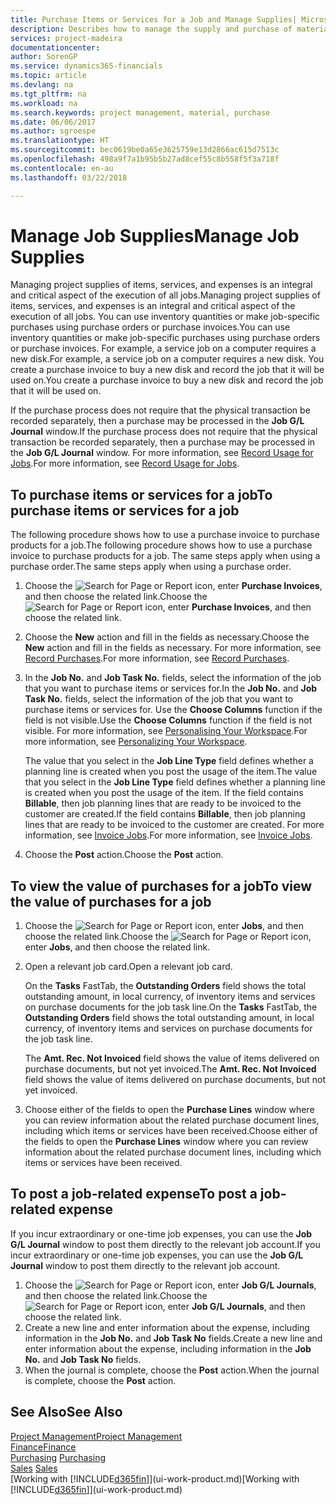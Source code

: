 ```yaml
---
title: Purchase Items or Services for a Job and Manage Supplies| Microsoft Docs
description: Describes how to manage the supply and purchase of material and services to jobs.
services: project-madeira
documentationcenter: 
author: SorenGP
ms.service: dynamics365-financials
ms.topic: article
ms.devlang: na
ms.tgt_pltfrm: na
ms.workload: na
ms.search.keywords: project management, material, purchase
ms.date: 06/06/2017
ms.author: sgroespe
ms.translationtype: HT
ms.sourcegitcommit: bec0619be0a65e3625759e13d2866ac615d7513c
ms.openlocfilehash: 498a9f7a1b95b5b27ad8cef55c8b558f5f3a718f
ms.contentlocale: en-au
ms.lasthandoff: 03/22/2018

---
```

# <a name="manage-job-supplies"></a><span data-ttu-id="ce4e6-103">Manage Job Supplies</span><span class="sxs-lookup"><span data-stu-id="ce4e6-103">Manage Job Supplies</span></span>
<span data-ttu-id="ce4e6-104">Managing project supplies of items, services, and expenses is an integral and critical aspect of the execution of all jobs.</span><span class="sxs-lookup"><span data-stu-id="ce4e6-104">Managing project supplies of items, services, and expenses is an integral and critical aspect of the execution of all jobs.</span></span> <span data-ttu-id="ce4e6-105">You can use inventory quantities or make job-specific purchases using purchase orders or purchase invoices.</span><span class="sxs-lookup"><span data-stu-id="ce4e6-105">You can use inventory quantities or make job-specific purchases using purchase orders or purchase invoices.</span></span> <span data-ttu-id="ce4e6-106">For example, a service job on a computer requires a new disk.</span><span class="sxs-lookup"><span data-stu-id="ce4e6-106">For example, a service job on a computer requires a new disk.</span></span> <span data-ttu-id="ce4e6-107">You create a purchase invoice to buy a new disk and record the job that it will be used on.</span><span class="sxs-lookup"><span data-stu-id="ce4e6-107">You create a purchase invoice to buy a new disk and record the job that it will be used on.</span></span>

<span data-ttu-id="ce4e6-108">If the purchase process does not require that the physical transaction be recorded separately, then a purchase may be processed in the **Job G/L Journal** window.</span><span class="sxs-lookup"><span data-stu-id="ce4e6-108">If the purchase process does not require that the physical transaction be recorded separately, then a purchase may be processed in the **Job G/L Journal** window.</span></span> <span data-ttu-id="ce4e6-109">For more information, see [Record Usage for Jobs](projects-how-record-job-usage.md).</span><span class="sxs-lookup"><span data-stu-id="ce4e6-109">For more information, see [Record Usage for Jobs](projects-how-record-job-usage.md).</span></span>

## <a name="to-purchase-items-or-services-for-a-job"></a><span data-ttu-id="ce4e6-110">To purchase items or services for a job</span><span class="sxs-lookup"><span data-stu-id="ce4e6-110">To purchase items or services for a job</span></span>
<span data-ttu-id="ce4e6-111">The following procedure shows how to use a purchase invoice to purchase products for a job.</span><span class="sxs-lookup"><span data-stu-id="ce4e6-111">The following procedure shows how to use a purchase invoice to purchase products for a job.</span></span> <span data-ttu-id="ce4e6-112">The same steps apply when using a purchase order.</span><span class="sxs-lookup"><span data-stu-id="ce4e6-112">The same steps apply when using a purchase order.</span></span>  

1. <span data-ttu-id="ce4e6-113">Choose the ![Search for Page or Report](media/ui-search/search_small.png "Search for Page or Report icon") icon, enter **Purchase Invoices**, and then choose the related link.</span><span class="sxs-lookup"><span data-stu-id="ce4e6-113">Choose the ![Search for Page or Report](media/ui-search/search_small.png "Search for Page or Report icon") icon, enter **Purchase Invoices**, and then choose the related link.</span></span>  
2. <span data-ttu-id="ce4e6-114">Choose the **New** action and fill in the fields as necessary.</span><span class="sxs-lookup"><span data-stu-id="ce4e6-114">Choose the **New** action and fill in the fields as necessary.</span></span> <span data-ttu-id="ce4e6-115">For more information, see [Record Purchases](purchasing-how-record-purchases.md).</span><span class="sxs-lookup"><span data-stu-id="ce4e6-115">For more information, see [Record Purchases](purchasing-how-record-purchases.md).</span></span>
3. <span data-ttu-id="ce4e6-116">In the **Job No.** and **Job Task No.** fields, select the information of the job that you want to purchase items or services for.</span><span class="sxs-lookup"><span data-stu-id="ce4e6-116">In the **Job No.** and **Job Task No.** fields, select the information of the job that you want to purchase items or services for.</span></span> <span data-ttu-id="ce4e6-117">Use the **Choose Columns** function if the field is not visible.</span><span class="sxs-lookup"><span data-stu-id="ce4e6-117">Use the **Choose Columns** function if the field is not visible.</span></span> <span data-ttu-id="ce4e6-118">For more information, see [Personalising Your Workspace](ui-personalization-user.md).</span><span class="sxs-lookup"><span data-stu-id="ce4e6-118">For more information, see [Personalizing Your Workspace](ui-personalization-user.md).</span></span>

    <span data-ttu-id="ce4e6-119">The value that you select in the **Job Line Type** field defines whether a planning line is created when you post the usage of the item.</span><span class="sxs-lookup"><span data-stu-id="ce4e6-119">The value that you select in the **Job Line Type** field defines whether a planning line is created when you post the usage of the item.</span></span> <span data-ttu-id="ce4e6-120">If the field contains **Billable**, then job planning lines that are ready to be invoiced to the customer are created.</span><span class="sxs-lookup"><span data-stu-id="ce4e6-120">If the field contains **Billable**, then job planning lines that are ready to be invoiced to the customer are created.</span></span> <span data-ttu-id="ce4e6-121">For more information, see [Invoice Jobs](projects-how-invoice-jobs.md).</span><span class="sxs-lookup"><span data-stu-id="ce4e6-121">For more information, see [Invoice Jobs](projects-how-invoice-jobs.md).</span></span>
4. <span data-ttu-id="ce4e6-122">Choose the **Post** action.</span><span class="sxs-lookup"><span data-stu-id="ce4e6-122">Choose the **Post** action.</span></span>

## <a name="to-view-the-value-of-purchases-for-a-job"></a><span data-ttu-id="ce4e6-123">To view the value of purchases for a job</span><span class="sxs-lookup"><span data-stu-id="ce4e6-123">To view the value of purchases for a job</span></span>
1. <span data-ttu-id="ce4e6-124">Choose the ![Search for Page or Report](media/ui-search/search_small.png "Search for Page or Report icon") icon, enter **Jobs**, and then choose the related link.</span><span class="sxs-lookup"><span data-stu-id="ce4e6-124">Choose the ![Search for Page or Report](media/ui-search/search_small.png "Search for Page or Report icon") icon, enter **Jobs**, and then choose the related link.</span></span>
2. <span data-ttu-id="ce4e6-125">Open a relevant job card.</span><span class="sxs-lookup"><span data-stu-id="ce4e6-125">Open a relevant job card.</span></span>

    <span data-ttu-id="ce4e6-126">On the **Tasks** FastTab, the **Outstanding Orders** field shows the total outstanding amount, in local currency, of inventory items and services on purchase documents for the job task line.</span><span class="sxs-lookup"><span data-stu-id="ce4e6-126">On the **Tasks** FastTab, the **Outstanding Orders** field shows the total outstanding amount, in local currency, of inventory items and services on purchase documents for the job task line.</span></span>  

    <span data-ttu-id="ce4e6-127">The **Amt. Rec. Not Invoiced** field shows the value of items delivered on purchase documents, but not yet invoiced.</span><span class="sxs-lookup"><span data-stu-id="ce4e6-127">The **Amt. Rec. Not Invoiced** field shows the value of items delivered on purchase documents, but not yet invoiced.</span></span>  
3. <span data-ttu-id="ce4e6-128">Choose either of the fields to open the **Purchase Lines** window where you can review information about the related purchase document lines, including which items or services have been received.</span><span class="sxs-lookup"><span data-stu-id="ce4e6-128">Choose either of the fields to open the **Purchase Lines** window where you can review information about the related purchase document lines, including which items or services have been received.</span></span>

## <a name="to-post-a-job-related-expense"></a><span data-ttu-id="ce4e6-129">To post a job-related expense</span><span class="sxs-lookup"><span data-stu-id="ce4e6-129">To post a job-related expense</span></span>
<span data-ttu-id="ce4e6-130">If you incur extraordinary or one-time job expenses, you can use the **Job G/L Journal** window to post them directly to the relevant job account.</span><span class="sxs-lookup"><span data-stu-id="ce4e6-130">If you incur extraordinary or one-time job expenses, you can use the **Job G/L Journal** window to post them directly to the relevant job account.</span></span>

1. <span data-ttu-id="ce4e6-131">Choose the ![Search for Page or Report](media/ui-search/search_small.png "Search for Page or Report icon") icon, enter **Job G/L Journals**, and then choose the related link.</span><span class="sxs-lookup"><span data-stu-id="ce4e6-131">Choose the ![Search for Page or Report](media/ui-search/search_small.png "Search for Page or Report icon") icon, enter **Job G/L Journals**, and then choose the related link.</span></span>  
2. <span data-ttu-id="ce4e6-132">Create a new line and enter information about the expense, including information in the **Job No.** and **Job Task No** fields.</span><span class="sxs-lookup"><span data-stu-id="ce4e6-132">Create a new line and enter information about the expense, including information in the **Job No.** and **Job Task No** fields.</span></span>  
3. <span data-ttu-id="ce4e6-133">When the journal is complete, choose the **Post** action.</span><span class="sxs-lookup"><span data-stu-id="ce4e6-133">When the journal is complete, choose the **Post** action.</span></span>

## <a name="see-also"></a><span data-ttu-id="ce4e6-134">See Also</span><span class="sxs-lookup"><span data-stu-id="ce4e6-134">See Also</span></span>
[<span data-ttu-id="ce4e6-135">Project Management</span><span class="sxs-lookup"><span data-stu-id="ce4e6-135">Project Management</span></span>](projects-manage-projects.md)  
[<span data-ttu-id="ce4e6-136">Finance</span><span class="sxs-lookup"><span data-stu-id="ce4e6-136">Finance</span></span>](finance.md)  
<span data-ttu-id="ce4e6-137">[Purchasing](purchasing-manage-purchasing.md)       </span><span class="sxs-lookup"><span data-stu-id="ce4e6-137">[Purchasing](purchasing-manage-purchasing.md)       </span></span>  
<span data-ttu-id="ce4e6-138">[Sales](sales-manage-sales.md)    </span><span class="sxs-lookup"><span data-stu-id="ce4e6-138">[Sales](sales-manage-sales.md)    </span></span>  
<span data-ttu-id="ce4e6-139">[Working with [!INCLUDE[d365fin](includes/d365fin_md.md)]](ui-work-product.md)</span><span class="sxs-lookup"><span data-stu-id="ce4e6-139">[Working with [!INCLUDE[d365fin](includes/d365fin_md.md)]](ui-work-product.md)</span></span>  

